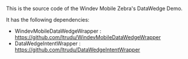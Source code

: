 This is the source code of the Windev Mobile Zebra's DataWedge Demo.

It has the following dependencies:
- WindevMobileDataWedgeWrapper : https://github.com/ltrudu/WindevMobileDataWedgeWrapper
- DataWedgeIntentWrapper : https://github.com/ltrudu/DataWedgeIntentWrapper
